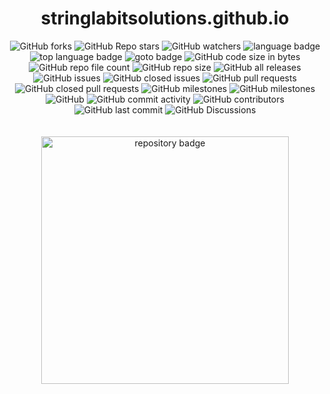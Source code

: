 <h1 align="center">stringlabitsolutions.github.io</h1>

<!-- repository summary badges start -->
<div align="center">
    <img alt="GitHub forks" src="https://img.shields.io/github/forks/STRINGLABITSOLUTIONS/stringlabitsolutions.github.io?style=social">
    <img alt="GitHub Repo stars" src="https://img.shields.io/github/stars/STRINGLABITSOLUTIONS/stringlabitsolutions.github.io?style=social">
    <img alt="GitHub watchers" src="https://img.shields.io/github/watchers/STRINGLABITSOLUTIONS/stringlabitsolutions.github.io?style=social">
    <img alt="language badge" src="https://img.shields.io/github/languages/count/STRINGLABITSOLUTIONS/stringlabitsolutions.github.io"/>
    <img alt="top language badge" src="https://img.shields.io/github/languages/top/STRINGLABITSOLUTIONS/stringlabitsolutions.github.io">
    <img alt="goto badge" src="https://img.shields.io/github/search/STRINGLABITSOLUTIONS/stringlabitsolutions.github.io/goto">
    <img alt="GitHub code size in bytes" src="https://img.shields.io/github/languages/code-size/STRINGLABITSOLUTIONS/stringlabitsolutions.github.io">
    <img alt="GitHub repo file count" src="https://img.shields.io/github/directory-file-count/STRINGLABITSOLUTIONS/stringlabitsolutions.github.io">
    <img alt="GitHub repo size" src="https://img.shields.io/github/repo-size/STRINGLABITSOLUTIONS/stringlabitsolutions.github.io">
    <img alt="GitHub all releases" src="https://img.shields.io/github/downloads/STRINGLABITSOLUTIONS/stringlabitsolutions.github.io/total">
    <img alt="GitHub issues" src="https://img.shields.io/github/issues-raw/STRINGLABITSOLUTIONS/stringlabitsolutions.github.io">
    <img alt="GitHub closed issues" src="https://img.shields.io/github/issues-closed-raw/STRINGLABITSOLUTIONS/stringlabitsolutions.github.io">
    <img alt="GitHub pull requests" src="https://img.shields.io/github/issues-pr-raw/STRINGLABITSOLUTIONS/stringlabitsolutions.github.io">
    <img alt="GitHub closed pull requests" src="https://img.shields.io/github/issues-pr-closed-raw/STRINGLABITSOLUTIONS/stringlabitsolutions.github.io">
    <img alt="GitHub milestones" src="https://img.shields.io/github/milestones/open/STRINGLABITSOLUTIONS/stringlabitsolutions.github.io">
    <img alt="GitHub milestones" src="https://img.shields.io/github/milestones/closed/STRINGLABITSOLUTIONS/stringlabitsolutions.github.io">
    <img alt="GitHub" src="https://img.shields.io/github/license/STRINGLABITSOLUTIONS/stringlabitsolutions.github.io">
    <img alt="GitHub commit activity" src="https://img.shields.io/github/commit-activity/w/STRINGLABITSOLUTIONS/stringlabitsolutions.github.io">
    <img alt="GitHub contributors" src="https://img.shields.io/github/contributors/STRINGLABITSOLUTIONS/stringlabitsolutions.github.io">
    <img alt="GitHub last commit" src="https://img.shields.io/github/last-commit/STRINGLABITSOLUTIONS/stringlabitsolutions.github.io">
    <img alt="GitHub Discussions" src="https://img.shields.io/github/discussions/STRINGLABITSOLUTIONS/stringlabitsolutions.github.io">
</div>
<!-- repository summary badges end -->

<br>
<br>

<div align="center">
    <a href="https://github.com/STRINGLABITSOLUTIONS/stringlabitsolutions.github.io">
        <img width="396" src="https://github-readme-stats-mu-jet.vercel.app/api/pin/?username=STRINGLABITSOLUTIONS&repo=stringlabitsolutions.github.io&theme=react&bg_color=0D1117&border_color=61dafb&hide_border=false" alt="repository badge" />
    </a>
</div>

<br>
<br>